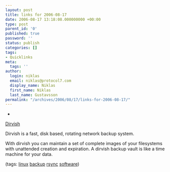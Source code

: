 ```yaml
---
layout: post
title: links for 2006-08-17
date: 2006-08-17 13:18:08.000000000 +00:00
type: post
parent_id: '0'
published: true
password: ''
status: publish
categories: []
tags:
- Quicklinks
meta:
  tags: ''
author:
  login: niklas
  email: niklas@protocol7.com
  display_name: Niklas
  first_name: Niklas
  last_name: Gustavsson
permalink: "/archives/2006/08/17/links-for-2006-08-17/"
---
```

- 
[Dirvish](http://www.dirvish.org/)

Dirvish is a fast, disk based, rotating network backup system.

With dirvish you can maintain a set of complete images of your filesystems with unattended creation and expiration. A dirvish backup vault is like a time machine for your data.

(tags: [linux](http://del.icio.us/protocol7/linux) [backup](http://del.icio.us/protocol7/backup) [rsync](http://del.icio.us/protocol7/rsync) [software](http://del.icio.us/protocol7/software))
